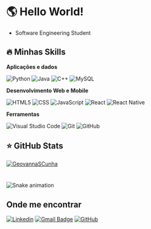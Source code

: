 # 🌎 Hello World!
- Software Engineering Student

## 🔥 Minhas Skills

**Aplicações e dados**

![Python](https://img.shields.io/badge/-Python-333333?style=flat&logo=Python&logoColor=1572B6)
![Java](https://img.shields.io/badge/-Java-333333?style=flat&logo=Java&logoColor=007396)
![C++](https://img.shields.io/badge/-C++-333333?style=flat&logo=C%2B%2B&logoColor=00599C)
![MySQL](https://img.shields.io/badge/-MySQL-333333?style=flat&logo=mysql)

**Desenvolvimento Web e Mobile**

![HTML5](https://img.shields.io/badge/-HTML5-333333?style=flat&logo=HTML5)
![CSS](https://img.shields.io/badge/-CSS-333333?style=flat&logo=CSS3&logoColor=1572B6)
![JavaScript](https://img.shields.io/badge/-JavaScript-333333?style=flat&logo=javascript)
![React](https://img.shields.io/badge/-React-333333?style=flat&logo=react)
![React Native](https://img.shields.io/badge/-React%20Native-333333?style=flat&logo=react)

**Ferramentas**

![Visual Studio Code](https://img.shields.io/badge/-Visual%20Studio%20Code-333333?style=flat&logo=visual-studio-code&logoColor=007ACC)
![Git](https://img.shields.io/badge/-Git-333333?style=flat&logo=git)
![GitHub](https://img.shields.io/badge/-GitHub-333333?style=flat&logo=github)

## ⭐ GitHub Stats

[![GeovannaSCunha](https://github-readme-stats.vercel.app/api/top-langs/?username=GeovannaSCunha&hide=html&layout=compact&theme=dracula)](https://github.com/anuraghazra/github-readme-stats)

###

<br clear="both">

<img src="https://raw.githubusercontent.com/GeovannaSCunha/GeovannaSCunha/output/snake.svg" alt="Snake animation" />

###

## Onde me encontrar

[![Linkedin](	https://img.shields.io/badge/LinkedIn-0077B5?style=for-the-badge&logo=linkedin&logoColor=white&link=https://www.linkedin.com/in/geovanna-silva-cunha-b027b1209/)](https://www.linkedin.com/in/geovanna-silva-cunha-b027b1209/)
[![Gmail Badge](https://img.shields.io/badge/Gmail-D14836?style=for-the-badge&logo=gmail&logoColor=white&link=mailto:geovanna.scunha@gmail.com)](mailto:geovanna.scunha@gmail.com)
[![GitHub](https://img.shields.io/github/followers/GeovannaSCunha?label=follow&style=social)](https://github.com/GeovannaSCunha) 
